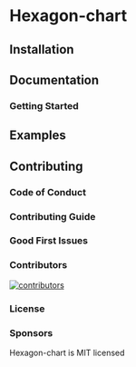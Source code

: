 # Hexagon-chart


## Installation


## Documentation


### Getting Started


## Examples


## Contributing

### Code of Conduct

### Contributing Guide

### Good First Issues

### Contributors


<a href="https://github.com/nkia-development/hexagon-chart/graphs/contributors">
  <img src="https://contrib.rocks/image?repo=nkia-development/hexagon-chart" alt="contributors"/>
</a>

### License


### Sponsors

Hexagon-chart is MIT licensed
